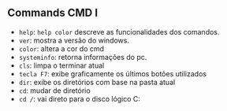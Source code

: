## Commands CMD I

- `help`: `help color` descreve as funcionalidades dos comandos.
- `ver`: mostra a versão do windows.
- `color`: altera a cor do cmd
- `systeminfo`: retorna informações do pc.
- `cls`: limpa o terminar atual
- `tecla F7`: exibe graficamente os últimos botões utilizados
- `dir`: exibe os diretórios com base na pasta atual
- `cd`: mudar de diretório
- `cd /`: vai direto para o disco lógico C:  